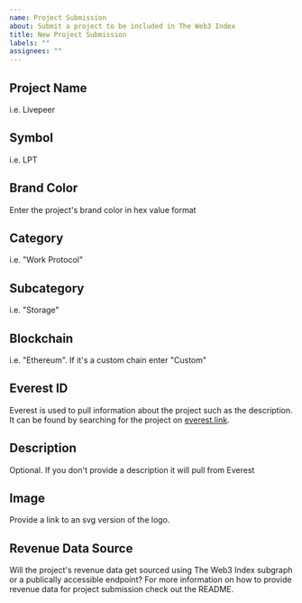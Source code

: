 ```yaml
---
name: Project Submission
about: Submit a project to be included in The Web3 Index
title: New Project Submission
labels: ""
assignees: ""
---
```


## Project Name

i.e. Livepeer

## Symbol

i.e. LPT

## Brand Color

Enter the project's brand color in hex value format

## Category

i.e. "Work Protocol"

## Subcategory

i.e. "Storage"

## Blockchain

i.e. "Ethereum". If it's a custom chain enter "Custom"

## Everest ID

Everest is used to pull information about the project such as the description. It can be found by searching for the project on [everest.link](https://everest.link).

## Description

Optional. If you don't provide a description it will pull from Everest

## Image

Provide a link to an svg version of the logo.

## Revenue Data Source

Will the project's revenue data get sourced using The Web3 Index subgraph or a publically accessible endpoint? For more information on how to provide revenue data for project submission check out the README.
